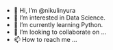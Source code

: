 - 👋 Hi, I’m @nikulinyura
- 👀 I’m interested in Data Science. 
- 🌱 I’m currently learning Python. 
- 💞️ I’m looking to collaborate on ...
- 📫 How to reach me ...

<!---
nikulinyura/nikulinyura is a ✨ special ✨ repository because its `README.md` (this file) appears on your GitHub profile.
You can click the Preview link to take a look at your changes.
--->
